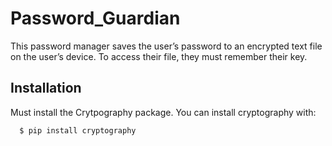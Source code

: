 # Password_Guardian
This password manager saves the user’s password to an encrypted text file on the user’s device. To access their file, they must remember their key. 
## Installation

Must install the Crytpography package.
You can install cryptography with:
```bash
  $ pip install cryptography
```
    
